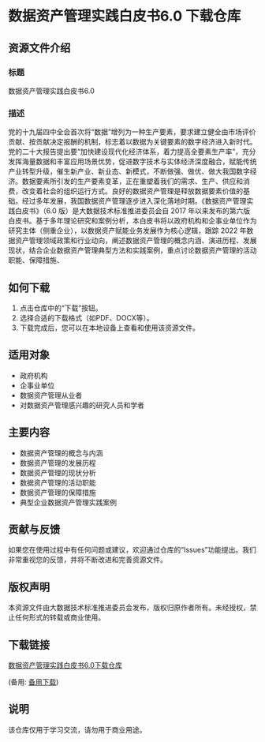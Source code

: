 # 数据资产管理实践白皮书6.0 下载仓库

## 资源文件介绍

### 标题
数据资产管理实践白皮书6.0

### 描述
党的十九届四中全会首次将“数据”增列为一种生产要素，要求建立健全由市场评价贡献、按贡献决定报酬的机制，标志着以数据为关键要素的数字经济进入新时代。党的二十大报告提出要“加快建设现代化经济体系，着力提高全要素生产率”，充分发挥海量数据和丰富应用场景优势，促进数字技术与实体经济深度融合，赋能传统产业转型升级，催生新产业、新业态、新模式，不断做强、做优、做大我国数字经济。数据要素所引发的生产要素变革，正在重塑着我们的需求、生产、供应和消费，改变着社会的组织运行方式。良好的数据资产管理是释放数据要素价值的基础。经过多年发展，我国数据资产管理逐步进入深化落地时期。《数据资产管理实践白皮书》（6.0 版）是大数据技术标准推进委员会自 2017 年以来发布的第六版白皮书。基于多年理论研究和案例分析，本白皮书将以政府机构和企事业单位作为研究主体（侧重企业），以数据资产赋能业务发展作为核心逻辑，跟踪 2022 年数据资产管理领域政策和行业动向，阐述数据资产管理的概念内涵、演进历程、发展现状，结合企业数据资产管理典型方法和实践案例，重点讨论数据资产管理的活动职能、保障措施、

## 如何下载

1. 点击仓库中的“下载”按钮。
2. 选择合适的下载格式（如PDF、DOCX等）。
3. 下载完成后，您可以在本地设备上查看和使用该资源文件。

## 适用对象

- 政府机构
- 企事业单位
- 数据资产管理从业者
- 对数据资产管理感兴趣的研究人员和学者

## 主要内容

- 数据资产管理的概念与内涵
- 数据资产管理的发展历程
- 数据资产管理的现状分析
- 数据资产管理的活动职能
- 数据资产管理的保障措施
- 典型企业数据资产管理实践案例

## 贡献与反馈

如果您在使用过程中有任何问题或建议，欢迎通过仓库的“Issues”功能提出。我们非常重视您的反馈，并将不断改进和完善资源文件。

## 版权声明

本资源文件由大数据技术标准推进委员会发布，版权归原作者所有。未经授权，禁止任何形式的转载或商业使用。

## 下载链接
[数据资产管理实践白皮书6.0下载仓库](https://pan.quark.cn/s/d98108bae31d) 

(备用: [备用下载](https://pan.baidu.com/s/1ei32OmVB-jCL1sacLSvNGQ?pwd=1234))

## 说明

该仓库仅用于学习交流，请勿用于商业用途。

